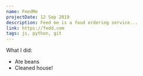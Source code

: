 ```yaml
---
name: FeedMe
projectDate: 12 Sep 2019
description: Feed me is a food ordering service...
link: https://fedd.com
tags: js, python, git
---
```


What I did:

- Ate beans
- Cleaned house!
